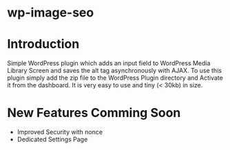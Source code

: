 # wp-image-seo

# Introduction

Simple WordPress plugin which adds an input field to WordPress Media Library Screen and saves the alt tag asynchronously with AJAX. To use this plugin simply add the zip file to the WordPress Plugin directory and Activate it from the dashboard. It is very easy to use and tiny (< 30kb) in size.

# New Features Comming Soon

  - Improved Security with nonce
  - Dedicated Settings Page
